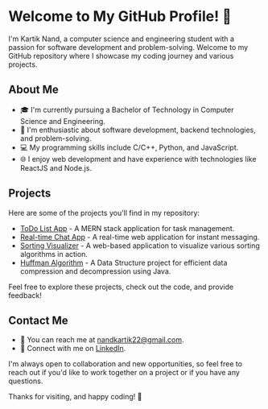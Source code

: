 # Welcome to My GitHub Profile! 👋

I'm Kartik Nand, a computer science and engineering student with a passion for software development and problem-solving.
Welcome to my GitHub repository where I showcase my coding journey and various projects.

## About Me

- 🎓 I'm currently pursuing a Bachelor of Technology in Computer Science and Engineering.
- 💼 I'm enthusiastic about software development, backend technologies, and problem-solving.
- 💻 My programming skills include C/C++, Python, and JavaScript.
- 🌐 I enjoy web development and have experience with technologies like ReactJS and Node.js.

## Projects

Here are some of the projects you'll find in my repository:

- [ToDo List App](https://github.com/KartikNand-14/fullstack-todo-app--frontend) - A MERN stack application for task management.
- [Real-time Chat App](https://github.com/KartikNand-14/ChatRoom_Application) - A real-time web application for instant messaging.
- [Sorting Visualizer](https://github.com/KartikNand-14/Sorting-Visualizer) - A web-based application to visualize various sorting algorithms in action.
- [Huffman Algorithm](https://github.com/KartikNand-14/Huffman-Algorithm) - A Data Structure project for efficient data compression and decompression using Java.

Feel free to explore these projects, check out the code, and provide feedback!

## Contact Me

- 📧 You can reach me at [nandkartik22@gmail.com](mailto:nandkartik22@gmail.com).
- 📝 Connect with me on [LinkedIn](https://www.linkedin.com/in/kartik-nand-2a2186238/).

I'm always open to collaboration and new opportunities, so feel free to reach out if you'd like to work together on a project or if you have any questions.

Thanks for visiting, and happy coding! 🚀
